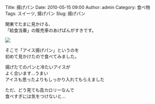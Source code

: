 Title: 揚げパン
Date: 2010-05-15 09:00
Author: admin
Category: 食べ物
Tags: スイーツ, 揚げパン
Slug: 揚げパン

関東でたまに見かける、  
「給食当番」の販売車のあげぱんがすきです。

[![](http://farm4.static.flickr.com/3223/4597916077_5f12b3bb52_m.jpg)](http://www.flickr.com/photos/46200029@N06/4597916077/)  
  
そこで「アイス揚げパン」というのを  
初めて見かけたので食べてみました。

揚げたてのパンと冷たいアイスが  
よく合います…うまい  
アイスも思ったよりもしっかり入れてもらえました

ただ、どう見ても高カロリーなんで  
食べすぎには気をつけないと…
